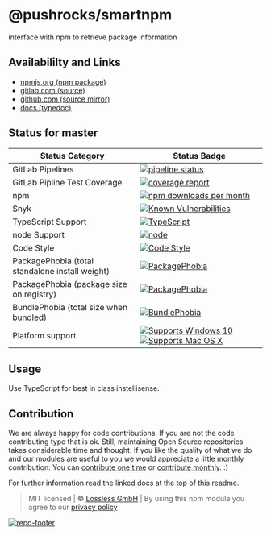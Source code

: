 # @pushrocks/smartnpm
interface with npm to retrieve package information

## Availabililty and Links
* [npmjs.org (npm package)](https://www.npmjs.com/package/@pushrocks/smartnpm)
* [gitlab.com (source)](https://gitlab.com/pushrocks/smartnpm)
* [github.com (source mirror)](https://github.com/pushrocks/smartnpm)
* [docs (typedoc)](https://pushrocks.gitlab.io/smartnpm/)

## Status for master

Status Category | Status Badge
-- | --
GitLab Pipelines | [![pipeline status](https://gitlab.com/pushrocks/smartnpm/badges/master/pipeline.svg)](https://lossless.cloud)
GitLab Pipline Test Coverage | [![coverage report](https://gitlab.com/pushrocks/smartnpm/badges/master/coverage.svg)](https://lossless.cloud)
npm | [![npm downloads per month](https://badgen.net/npm/dy/@pushrocks/smartnpm)](https://lossless.cloud)
Snyk | [![Known Vulnerabilities](https://badgen.net/snyk/pushrocks/smartnpm)](https://lossless.cloud)
TypeScript Support | [![TypeScript](https://badgen.net/badge/TypeScript/>=%203.x/blue?icon=typescript)](https://lossless.cloud)
node Support | [![node](https://img.shields.io/badge/node->=%2010.x.x-blue.svg)](https://nodejs.org/dist/latest-v10.x/docs/api/)
Code Style | [![Code Style](https://badgen.net/badge/style/prettier/purple)](https://lossless.cloud)
PackagePhobia (total standalone install weight) | [![PackagePhobia](https://badgen.net/packagephobia/install/@pushrocks/smartnpm)](https://lossless.cloud)
PackagePhobia (package size on registry) | [![PackagePhobia](https://badgen.net/packagephobia/publish/@pushrocks/smartnpm)](https://lossless.cloud)
BundlePhobia (total size when bundled) | [![BundlePhobia](https://badgen.net/bundlephobia/minzip/@pushrocks/smartnpm)](https://lossless.cloud)
Platform support | [![Supports Windows 10](https://badgen.net/badge/supports%20Windows%2010/yes/green?icon=windows)](https://lossless.cloud) [![Supports Mac OS X](https://badgen.net/badge/supports%20Mac%20OS%20X/yes/green?icon=apple)](https://lossless.cloud)

## Usage

Use TypeScript for best in class instellisense.

## Contribution

We are always happy for code contributions. If you are not the code contributing type that is ok. Still, maintaining Open Source repositories takes considerable time and thought. If you like the quality of what we do and our modules are useful to you we would appreciate a little monthly contribution: You can [contribute one time](https://lossless.link/contribute-onetime) or [contribute monthly](https://lossless.link/contribute). :)

For further information read the linked docs at the top of this readme.

> MIT licensed | **&copy;** [Lossless GmbH](https://lossless.gmbh)
| By using this npm module you agree to our [privacy policy](https://lossless.gmbH/privacy)

[![repo-footer](https://lossless.gitlab.io/publicrelations/repofooter.svg)](https://maintainedby.lossless.com)
